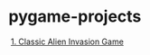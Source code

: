 # pygame-projects
<img scr="https://github.com/AdityaKomawar/pygame-projects/blob/master/images/ai_image.png">
<a href="https://github.com/AdityaKomawar/pygame-projects/tree/master/alien-invasion-game">1. Classic Alien Invasion Game</a>
